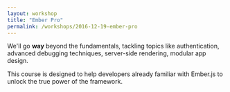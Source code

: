 ```yaml
---
layout: workshop
title: "Ember Pro"
permalink: /workshops/2016-12-19-ember-pro
---
```

We'll go **way** beyond the fundamentals, tackling topics like authentication, advanced debugging techniques, server-side rendering, modular app design.

This course is designed to help developers already familiar with Ember.js to unlock the true power of the framework.

<!--break-->
